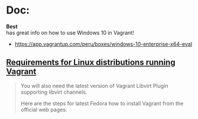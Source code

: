 # Doc:
**Best**  
has great info on how to use Windows 10 in Vagrant!
- https://app.vagrantup.com/peru/boxes/windows-10-enterprise-x64-eval

## [Requirements for Linux distributions running Vagrant](https://app.vagrantup.com/peru/boxes/windows-10-enterprise-x64-eval)
>You will also need the latest version of Vagrant Libvirt Plugin supporting libvirt channels.
>
>Here are the steps for latest Fedora how to install Vagrant from the official web pages:

